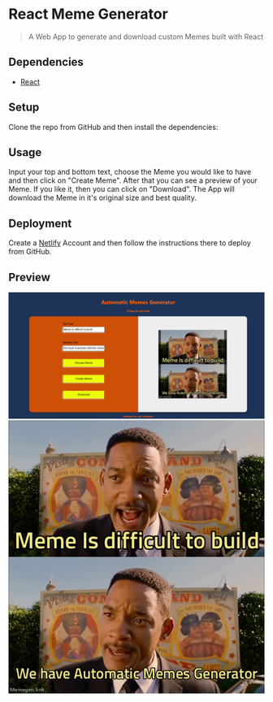 # React Meme Generator

> A Web App to generate and download custom Memes built with React

## Dependencies

- [React](https://reactjs.org/)

## Setup

Clone the repo from GitHub and then install the dependencies:

## Usage

Input your top and bottom text, choose the Meme you would like to have and then click on "Create Meme".
After that you can see a preview of your Meme. If you like it, then you can click on "Download".
The App will download the Meme in it's original size and best quality.

## Deployment

Create a [Netlify](https://www.netlify.com/) Account and then follow the instructions there to deploy from GitHub.

## Preview

![Preview of the app](/images/preview.png 'Preview of the site')
![Preview of the app](/images/ex.png 'Preview of the meme')

